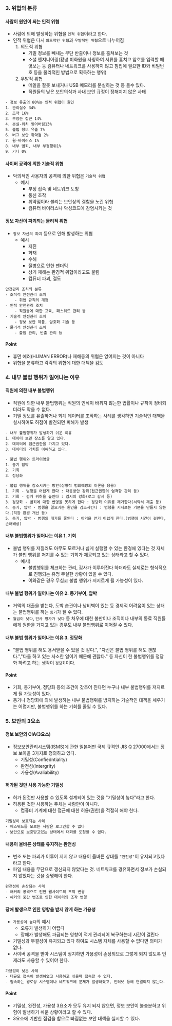 ### 3. 위협의 분류
#### 사람이 원인이 되는 인적 위협
- 사람에 의해 발생하는 위협을 `인적 위협`이라고 한다.
- 인적 위협은 다시 `의도적인 위협`과 `우발적인 위협`으로 나누어짐
  1. 의도적 위협
      - 기밀 정보를 빼내는 무단 반출이나 정보를 훔쳐보는 것
      - 소셜 엔지니어링(홤녕 미화원을 사칭하여 서류를 훔치고 암호를 입력할 때 엿보는 등 컴퓨터나 네트워크를 사용하지 않고 침입에 필요한 ID와 비밀번호 등을 물리적인 방법으로 획득하는 행위)
  2. 우발적 위협
      - 메일을 잘못 보내거나 USB 메모리를 분실하는 것 등 들수 있다.
      - 직원들의 낮은 보안의식과 사내 보안 규정이 정해지지 않은 사태
```
- 정보 유출의 80%는 인적 위협이 원인
1. 관리실수 34%
2. 조작 16%
3. 부정한 접근 14%
4. 분실-위치 잊어버림13%
5. 불법 정보 유출 7%
6. 버그 보안 취약점 2%
7. 웜-바이러스 1%
8. 내부 범죄, 내부 부정행위1%
9. 기타 0%
```
#### 사이버 공격에 의한 기술적 위협
- 악의적인 사용자의 공격에 의한 위협은 `기술적 위협`
  - 예시
    - 부정 접속 및 네트워크 도청
    - 통신 조작
    - 취약점이라 불리는 보안상의 결함을 노린 위협
    - 컴퓨터 바이러스나 악성코드에 감염시키는 것
#### 정보 자산이 파괴되는 물리적 위협
- `정보 자산의 파괴` 등으로 인해 발생하는 위협
  - 예시
    - 지진
    - 화재
    - 수해
    - 질병으로 인한 팬더믹
    - 상기 재해는 환경적 위협이라고도 불림
    - 컴퓨터 파괴, 절도

```
안전관리 조치의 분류
- 조직적 안전관리 조치
    - 취업 규칙의 개정
- 인적 안전관리 조치
    - 직원들에 대한 교육, 패스워드 관리 등
- 기술적 안전관리 조치
    - 정보 보안 제품, 암호화 기술 등
- 물리적 안전관리 조치
    - 출입 관리, 반출 관리 등
```

#### Point
- 휴먼 에러(HUMAN ERROR)나 재해등의 위협은 없어지는 것이 아니다
- 위협을 분류하고 각각의 위협에 대한 대책을 검토

### 4. 내부 불법 행위가 일어나는 이유
#### 직원에 의한 내부 불법행위
- 직원에 의한 내부 불법행위는 직원의 인식이 바뀌지 않는한 법률이나 규칙이 정비되더라도 막을 수 없다.
- 기밀 정보를 유출하거나 회계 데이터를 조작하는 사례를 생각하면 기술적인 대책을 실시하여도 허점이 발견되면 피해가 발생
```
- 내부 불법행위가 발생하기 쉬운 이유
1. 데이터 보관 장소를 알고 있다.
2. 데이터에 접근권한을 가지고 있다.
3. 데이터의 가치를 이해하고 있다.
```

```
- 불법 행위와 트라이앵글
1. 동기 압박
2. 기회
3. 정당화
```

```
- 불법 행위를 감소시키는 방안(상황적 범죄예방의 이론을 응용)
1. 기회 - 범행을 어렵게 한다 : 대응방안 강화(접근권한의 엄격항 관리 등)
2. 기회 - 검거 위허을 높인다 : 감시의 강화(로그 감시 등)
3. 정당화 - 범죄에 대한 변명을 못하게 한다 : 정당화 이유를 제거한다(서약서 제출 등)
4. 동기, 압박 - 범행을 일으키는 원인을 감소시킨다 : 범행을 저지르는 기분을 만들지 않는다.(직장 환경 개선 등)
5. 동기, 압박 - 범행의 대가를 줄인다 : 이익을 얻기 어렵게 한다.(범행에 시간이 걸린다, 손해배상)
```

#### 내부 불법행위가 일어나는 이유 1. 기회
- 불법 행위를 저질러도 아무도 모르거나 쉽게 실행할 수 있는 환경에 있다는 것 자체가 불법 행위를 저지를 수 있는 기회가 제공되고 있는 상태라고 할 수 있다.
  - 예시)
    - 불법행위를 체크하는 관리, 감사가 이루어진다 하더라도 실제로는 형식적으로 진행되는 유명 무실한 상황이 있을 수 있다.
    - 이와같은 경우 무심코 불법 행위가 저지르게 될 가능성이 있다.

#### 내부 불법 행위가 일어나는 이유 2. 동기부여, 압박
- 거액의 대출을 받는다, 도박 습관이나 낭비벽이 있는 등 경제적 어려움이 있는 상태는 불법행위를 하는 `동기`가 될 수 있다.
- `월급이 낮다`, `인사 평가가 낮다` 등 처우에 대한 불만이나 조직이나 내부의 동료 직원들에게 원한을 가지고 있는 경우도 내부 불법행위로 이어질 수 있다.

#### 내부 불법 행위가 일어나는 이유 3. 정당화
- "불법 행위를 해도 용서받을 수 있을 것 같다.", "자신은 불법 행위를 해도 괜찮다.","다들 하고 있는 사소한 일이기 때문에 괜찮다." 등 자신이 한 불법행위를 정당화 하려고 하는 생각이 `정당화`이다.

#### Point
- 기회, 동기부여, 정당화 등의 조건이 갖추어 진다면 누구나 내부 불법행위를 저지르게 될 가능성이 있다.
- 동기나 정당화에 의해 발생하는 내부 불법행위를 방지하는 기술적인 대책을 세우기는 어렵지만, 불법행위를 하는 기회를 줄일 수 있다.

### 5. 보안의 3요소
#### 정보 보안의 CIA(3요소)
- 정보보안관리시스템(ISMS)에 관한 일본어판 국제 규격인 JIS Q 27000에서는 정보 보아을 3가지로 정의하고 있다.
  - 기밀성(Confiedntiality)
  - 완전성(Intergrity)
  - 가용성(Avaliability)
#### 허가된 것만 사용 가능한 기밀성
- 허가 된것만 사용할 수 있도록 설계되어 있는 것을 "기밀성이 높다"라고 한다.
- 허용된 것만 사용하는 주체는 사람만이 아니다.
  - 컴퓨터 기계에 대한 접근에 대한 허용(권한)을 적절히 해야 한다.

```
기밀성이 보호되는 사례
- 패스워드를 모르는 사람은 로그인할 수 없다
- 보안으로 보호받고있는 상태에서 대화를 도청할 수 없다.
```

#### 내용이 올바른 상태를 유지하는 완전성
- 변조 또는 파괴가 이루어 지지 않고 내용이 올바른 상태를 `"완전성"`이 유지되고있다 라고 한다.
- 파일 내용을 무단으로 갱신되지 않았다는 것. 네트워크를 경유하면서 정보가 손실되지 않았다는 것을 증명해야 한다.
```
완전성이 손상되는 사례
- 해커의 공격으로 인한 웹사이트의 조작 변경
- 해커의 중간 변조로 인한 데이터의 조작 변경
```


#### 장애 발생으로 인한 영향을 받지 않게 하는 가용성
- `가용성이 높다`의 예시
  - 오류가 발생하기 어렵다
  - 장애가 발생해도 파급되는 영향이 적게 관리되어 복구하는데 시간이 걸린다
- 기밀성과 무결성이 유지되고 있다 하여도 시스템 자체를 사용할 수 없다면 의미가 없다.
- 사이버 공격을 받아 시스템이 정지하면 가용성이 손상되므로 그렇게 되지 않도록 언제라도 사용할 수 있어야 한다.
```
가용성이 낮은 사례
- 대규모 접속이 발생하였고 사용하고 싶을때 접속할 수 없다.
- 접속하는 경로상 시스템이나 네트워크에 문제가 발생하였고, 인터넷 등에 연결되지 않는다.
```

#### Point
- 기밀성, 완전성, 가용성 3요소가 모두 유지 되지 않으면, 정보 보안이 불충분하고 위험이 발생하기 쉬운 상황이라고 할 수 있다.
- 3요소에 기반한 점검을 함으로 빠짐없는 보안 대책을 실시할 수 있다.